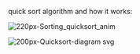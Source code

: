 quick sort algorithm and how it works:

![220px-Sorting_quicksort_anim](https://user-images.githubusercontent.com/64610931/129254035-b3b86d98-fdee-40d0-928e-e5c417e825e9.gif)

![200px-Quicksort-diagram svg](https://user-images.githubusercontent.com/64610931/129253554-60d968bb-d31c-4857-b0fc-2f1fd7f73421.png)
